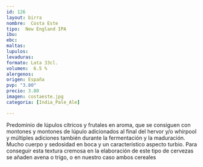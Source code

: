 ```yaml
---
id: 126
layout: birra
nombre:  Costa Este
tipo:  New England IPA
ibu: 
ebc:
maltas: 
lupulos: 
levaduras: 
formato: Lata 33cl.
volumen:  6.5 %
alergenos: 
origen: España
pvp: "3.80"
precio: 3.80
imagen: costaeste.jpg
categoria: [India_Pale_Ale]

---
```

Predominio de lúpulos cítricos y frutales en aroma, que se consiguen con montones y montones de lúpulo adicionados al final del hervor y/o whirpool y múltiples adiciones también durante la fermentación y la maduración.
Mucho cuerpo y sedosidad en boca y un característico aspecto turbio. Para conseguir esta textura cremosa en la elaboración de este tipo de cervezas se añaden avena o trigo, o en nuestro caso ambos cereales






























